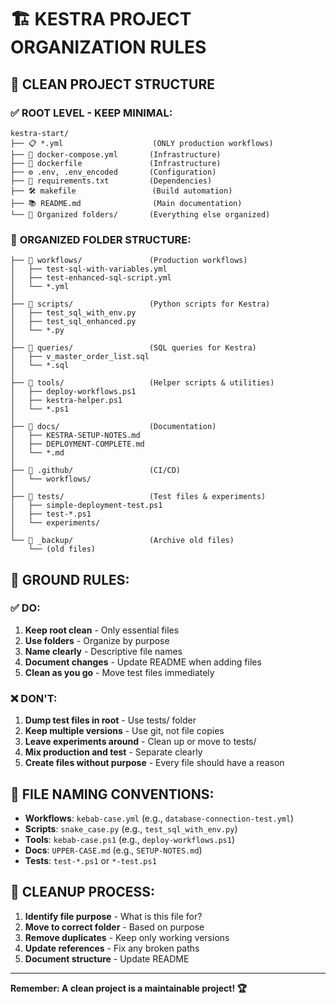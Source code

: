 # 🏗️ KESTRA PROJECT ORGANIZATION RULES

## 📁 **CLEAN PROJECT STRUCTURE**

### ✅ **ROOT LEVEL - KEEP MINIMAL:**
```
kestra-start/
├── 📋 *.yml                    (ONLY production workflows)
├── 🐳 docker-compose.yml       (Infrastructure)
├── 🐳 dockerfile               (Infrastructure)
├── ⚙️ .env, .env_encoded       (Configuration)
├── 📄 requirements.txt         (Dependencies)
├── 🛠️ makefile                 (Build automation)
├── 📚 README.md                (Main documentation)
└── 📁 Organized folders/       (Everything else organized)
```

### 📁 **ORGANIZED FOLDER STRUCTURE:**

```
├── 📁 workflows/               (Production workflows)
│   ├── test-sql-with-variables.yml
│   ├── test-enhanced-sql-script.yml
│   └── *.yml
│
├── 📁 scripts/                 (Python scripts for Kestra)
│   ├── test_sql_with_env.py
│   ├── test_sql_enhanced.py
│   └── *.py
│
├── 📁 queries/                 (SQL queries for Kestra)
│   ├── v_master_order_list.sql
│   └── *.sql
│
├── 📁 tools/                   (Helper scripts & utilities)
│   ├── deploy-workflows.ps1
│   ├── kestra-helper.ps1
│   └── *.ps1
│
├── 📁 docs/                    (Documentation)
│   ├── KESTRA-SETUP-NOTES.md
│   ├── DEPLOYMENT-COMPLETE.md
│   └── *.md
│
├── 📁 .github/                 (CI/CD)
│   └── workflows/
│
├── 📁 tests/                   (Test files & experiments)
│   ├── simple-deployment-test.ps1
│   ├── test-*.ps1
│   └── experiments/
│
└── 📁 _backup/                 (Archive old files)
    └── (old files)
```

## 🚨 **GROUND RULES:**

### ✅ **DO:**
1. **Keep root clean** - Only essential files
2. **Use folders** - Organize by purpose
3. **Name clearly** - Descriptive file names
4. **Document changes** - Update README when adding files
5. **Clean as you go** - Move test files immediately

### ❌ **DON'T:**
1. **Dump test files in root** - Use tests/ folder
2. **Keep multiple versions** - Use git, not file copies
3. **Leave experiments around** - Clean up or move to tests/
4. **Mix production and test** - Separate clearly
5. **Create files without purpose** - Every file should have a reason

## 🎯 **FILE NAMING CONVENTIONS:**

- **Workflows**: `kebab-case.yml` (e.g., `database-connection-test.yml`)
- **Scripts**: `snake_case.py` (e.g., `test_sql_with_env.py`)
- **Tools**: `kebab-case.ps1` (e.g., `deploy-workflows.ps1`)
- **Docs**: `UPPER-CASE.md` (e.g., `SETUP-NOTES.md`)
- **Tests**: `test-*.ps1` or `*-test.ps1`

## 🧹 **CLEANUP PROCESS:**

1. **Identify file purpose** - What is this file for?
2. **Move to correct folder** - Based on purpose
3. **Remove duplicates** - Keep only working versions
4. **Update references** - Fix any broken paths
5. **Document structure** - Update README

---

**Remember: A clean project is a maintainable project! 🏆**
